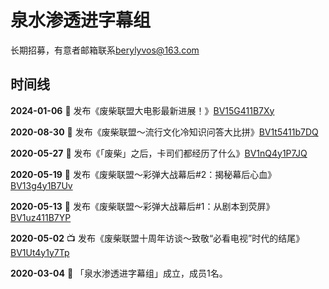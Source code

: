 # 泉水渗透进字幕组

长期招募，有意者邮箱联系[berylyvos@163.com](mailto:berylyvos@163.com)

## 时间线

**2024-01-06** 📌 发布《废柴联盟大电影最新进展！》[BV15G411B7Xy](https://www.bilibili.com/video/BV15G411B7Xy)

**2020-08-30** 🙌 发布《废柴联盟～流行文化冷知识问答大比拼》[BV1t5411b7DQ](https://www.bilibili.com/video/BV1t5411b7DQ)

**2020-05-27** 🧩 发布《「废柴」之后，卡司们都经历了什么》[BV1nQ4y1P7JQ](https://www.bilibili.com/video/BV1nQ4y1P7JQ)

**2020-05-19** 🔫 发布《废柴联盟～彩弹大战幕后#2：揭秘幕后心血》[BV13g4y1B7Uv](https://www.bilibili.com/video/BV13g4y1B7Uv)

**2020-05-13** 🔫 发布《废柴联盟～彩弹大战幕后#1：从剧本到荧屏》[BV1uz411B7YP](https://www.bilibili.com/video/BV1uz411B7YP)

**2020-05-02** 📺 发布《废柴联盟十周年访谈～致敬“必看电视”时代的结尾》[BV1Ut4y1y7Tp](https://www.bilibili.com/video/BV1Ut4y1y7Tp)

**2020-03-04** 🔮 「泉水渗透进字幕组」成立，成员1名。
